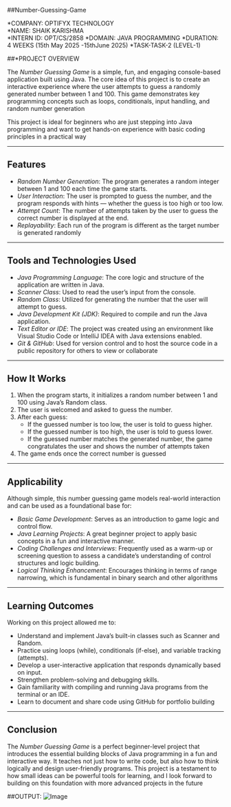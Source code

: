 ##Number-Guessing-Game

*COMPANY: OPTIFYX TECHNOLOGY  
*NAME: SHAIK KARISHMA  
*INTERN ID: OPT/CS/2858 
*DOMAIN: JAVA PROGRAMMING 
*DURATION: 4 WEEKS (15th May 2025 -15thJune 2025)
*TASK-TASK-2 (LEVEL-1)

##*PROJECT OVERVIEW

The *Number Guessing Game* is a simple, fun, and engaging console-based application built using Java. The core idea of this project is to create an interactive experience where the user attempts to guess a randomly generated number between 1 and 100. This game demonstrates key programming concepts such as loops, conditionals, input handling, and random number generation 

This project is ideal for beginners who are just stepping into Java programming and want to get hands-on experience with basic coding principles in a practical way

---

## Features

- *Random Number Generation*: The program generates a random integer between 1 and 100 each time the game starts.
- *User Interaction*: The user is prompted to guess the number, and the program responds with hints — whether the guess is too high or too low.
- *Attempt Count*: The number of attempts taken by the user to guess the correct number is displayed at the end.
- *Replayability*: Each run of the program is different as the target number is generated randomly

---

## Tools and Technologies Used

- *Java Programming Language*: The core logic and structure of the application are written in Java.
- *Scanner Class*: Used to read the user’s input from the console.
- *Random Class*: Utilized for generating the number that the user will attempt to guess.
- *Java Development Kit (JDK)*: Required to compile and run the Java application.
- *Text Editor or IDE*: The project was created using an environment like Visual Studio Code or IntelliJ IDEA with Java extensions enabled.
- *Git & GitHub*: Used for version control and to host the source code in a public repository for others to view or collaborate

---

## How It Works

1. When the program starts, it initializes a random number between 1 and 100 using Java’s Random class.
2. The user is welcomed and asked to guess the number.
3. After each guess:
   - If the guessed number is too low, the user is told to guess higher.
   - If the guessed number is too high, the user is told to guess lower.
   - If the guessed number matches the generated number, the game congratulates the user and shows the number of attempts taken
4. The game ends once the correct number is guessed

---

## Applicability

Although simple, this number guessing game models real-world interaction and can be used as a foundational base for:
- *Basic Game Development*: Serves as an introduction to game logic and control flow.
- *Java Learning Projects*: A great beginner project to apply basic concepts in a fun and interactive manner.
- *Coding Challenges and Interviews*: Frequently used as a warm-up or screening question to assess a candidate’s understanding of control structures and logic building.
- *Logical Thinking Enhancement*: Encourages thinking in terms of range narrowing, which is fundamental in binary search and other algorithms

---

## Learning Outcomes

Working on this project allowed me to:
- Understand and implement Java’s built-in classes such as Scanner and Random.
- Practice using loops (while), conditionals (if-else), and variable tracking (attempts).
- Develop a user-interactive application that responds dynamically based on input.
- Strengthen problem-solving and debugging skills.
- Gain familiarity with compiling and running Java programs from the terminal or an IDE.
- Learn to document and share code using GitHub for portfolio building

---

## Conclusion

The *Number Guessing Game* is a perfect beginner-level project that introduces the essential building blocks of Java programming in a fun and interactive way. It teaches not just how to write code, but also how to think logically and design user-friendly programs. This project is a testament to how small ideas can be powerful tools for learning, and I look forward to building on this foundation with more advanced projects in the future

##OUTPUT:
![Image](https://github.com/user-attachments/assets/af9ef5e3-46a4-434f-9fe7-17b55ebf04db)
